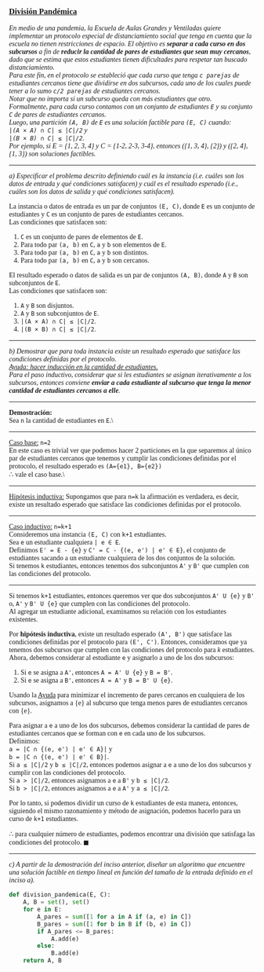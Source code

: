 <font face="LaTeX">

### <u>División Pandémica</u>

*En medio de una pandemia, la Escuela de Aulas Grandes y Ventiladas quiere implementar un protocolo especial de distanciamiento social que tenga en cuenta que la escuela no tienen restricciones de espacio. El objetivo es **separar a cada curso en dos subcursos** a fin de **reducir la cantidad de pares de estudiantes que sean muy cercanos**, dado que se estima que estos estudiantes tienen dificultades para respetar tan buscado distanciamiento.\
Para este fin, en el protocolo se estableció que cada curso que tenga `c parejas` de estudiantes cercanos tiene que dividirse en dos subcursos, cada uno de los cuales puede tener a lo sumo `c/2 parejas` de estudiantes cercanos.\
Notar que no importa si un subcurso queda con más estudiantes que otro.*\
*Formalmente, para cada curso contamos con un conjunto de estudiantes `E` y su conjunto `C` de pares de estudiantes cercanos.\
Luego, una partición `(A, B)` de `E` es una solución factible para `(E, C)` cuando:\
`|(A × A) ∩ C| ≤ |C|/2`  y \
`|(B × B) ∩ C| ≤ |C|/2`. \
Por ejemplo, si E = {1, 2, 3, 4} y C = {1-2, 2-3, 3-4}, entonces ({1, 3, 4}, {2}) y ({2, 4}, {1, 3}) son soluciones factibles.*

---

*a) Especificar el problema descrito definiendo cuál es la instancia (i.e. cuáles son los datos de entrada y qué condiciones satisfacen) y cuál es el resultado esperado (i.e., cuáles son los datos de salida y qué condiciones satisfacen).*

La instancia o datos de entrada es un par de conjuntos `(E, C)`, donde `E` es un conjunto de estudiantes y `C` es un conjunto de pares de estudiantes cercanos.\
Las condiciones que satisfacen son:
1. `C` es un conjunto de pares de elementos de `E`.
2. Para todo par `(a, b)` en `C`, `a` y `b` son elementos de `E`.
3. Para todo par `(a, b)` en `C`, `a` y `b` son distintos.
4. Para todo par `(a, b)` en `C`, `a` y `b` son cercanos.

El resultado esperado o datos de salida es un par de conjuntos `(A, B)`, donde `A` y `B` son subconjuntos de `E`.\
Las condiciones que satisfacen son:
1. `A` y `B` son disjuntos.
2. `A` y `B` son subconjuntos de `E`.
3. `|(A × A) ∩ C| ≤ |C|/2`.
4. `|(B × B) ∩ C| ≤ |C|/2`.

---

*b) Demostrar que para toda instancia existe un resultado esperado que satisface las condiciones definidas por el protocolo.\
<u>Ayuda: hacer inducción en la cantidad de estudiantes.</u>\
Para el paso inductivo, considerar que si les estudiantes se asignan iterativamente a los subcursos,
entonces conviene **enviar a cada estudiante al subcurso que tenga la menor cantidad de estudiantes cercanos a elle**.*

---

**Demostración:**\
Sea `n` la cantidad de estudiantes en `E`.\

---

<u>Caso base:</u> `n=2`\
En este caso es trivial ver que podemos hacer 2 particiones en la que separemos al único par de estudiantes cercanos que tenemos y cumplir las condiciones definidas por el protocolo, el resultado esperado es `(A={e1}, B={e2})`\
$\therefore$ vale el caso base.\

---

<u>Hipótesis inductiva:</u>
Supongamos que para `n=k` la afirmación es verdadera, es decir, existe un resultado esperado que satisface las condiciones definidas por el protocolo.

---

<u>Caso inductivo:</u> `n=k+1`\
Consideremos una instancia `(E, C)` con `k+1` estudiantes.\
Sea `e` un estudiante cualquiera `| e ∈ E`.\
Definimos `E' = E - {e}` y `C' = C - {(e, e') | e' ∈ E}`, el conjunto de estudiantes sacando a un estudiante cualquiera de los dos conjuntos de la solución.\
Si tenemos `k` estudiantes, entonces tenemos dos subconjuntos `A'` y `B'` que cumplen con las condiciones del protocolo.

---

Si tenemos `k+1` estudiantes, entonces queremos ver que dos subconjuntos `A' U {e}` y `B'` o, `A'` y `B' U {e}` que cumplen con las condiciones del protocolo.\
Al agregar un estudiante adicional, examinamos su relación con los estudiantes existentes.

Por **hipótesis inductiva**, existe un resultado esperado `(A', B')` que satisface las condiciones definidas por el protocolo para `(E', C')`. Entonces, consideramos que ya tenemos dos subcursos que cumplen con las condiciones del protocolo para $k$ estudiantes.\
Ahora, debemos considerar al estudiante `e` y asignarlo a uno de los dos subcursos:
1. Si `e` se asigna a `A'`, entonces `A = A' U {e}` y `B = B'`.
2. Si `e` se asigna a `B'`, entonces `A = A'` y `B = B' U {e}`.

Usando la <u>Ayuda</u> para minimizar el incremento de pares cercanos en cualquiera de los subcursos, asignamos a {e} al subcurso que tenga menos pares de estudiantes cercanos con {e}.

Para asignar a `e` a uno de los dos subcursos, debemos considerar la cantidad de pares de estudiantes cercanos que se forman con `e` en cada uno de los subcursos.\
Definimos:\
`a = |C ∩ {(e, e') | e' ∈ A}|` y \
`b = |C ∩ {(e, e') | e' ∈ B}|`.\
Si `a ≤ |C|/2` y `b ≤ |C|/2`, entonces podemos asignar a `e` a uno de los dos subcursos y cumplir con las condiciones del protocolo.\
Si `a > |C|/2`, entonces asignamos a `e` a `B'` y `b ≤ |C|/2`.\
Si `b > |C|/2`, entonces asignamos a `e` a `A'` y `a ≤ |C|/2`.

Por lo tanto, si podemos dividir un curso de `k` estudiantes de esta manera, entonces, siguiendo el mismo razonamiento y método de asignación, podemos hacerlo para un curso de `k+1` estudiantes.

$\therefore$ para cualquier número de estudiantes, podemos encontrar una división que satisfaga las condiciones del protocolo. $\blacksquare$

---

*c) A partir de la demostración del inciso anterior, diseñar un algoritmo que encuentre una solución factible en tiempo lineal en función del tamaño de la entrada definido en el inciso a).*

```python
def division_pandemica(E, C):
    A, B = set(), set()
    for e in E:
        A_pares = sum([1 for a in A if (a, e) in C])
        B_pares = sum([1 for b in B if (b, e) in C])
        if A_pares <= B_pares:
            A.add(e)
        else:
            B.add(e)
    return A, B
```

</font>
